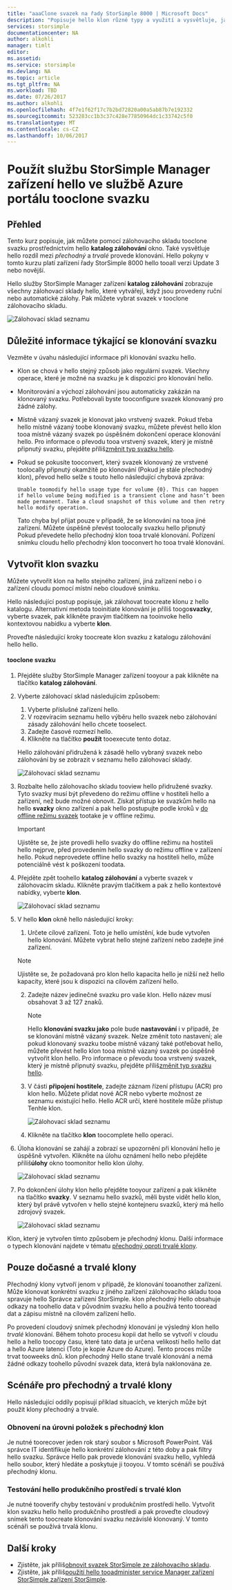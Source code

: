 ```yaml
---
title: "aaaClone svazek na řady StorSimple 8000 | Microsoft Docs"
description: "Popisuje hello klon různé typy a využití a vysvětluje, jak můžete pomocí zálohovacího skladu tooclone svazku na zařízení řady StorSimple 8000."
services: storsimple
documentationcenter: NA
author: alkohli
manager: timlt
editor: 
ms.assetid: 
ms.service: storsimple
ms.devlang: NA
ms.topic: article
ms.tgt_pltfrm: NA
ms.workload: TBD
ms.date: 07/26/2017
ms.author: alkohli
ms.openlocfilehash: 4f7e1f62f17c7b2bd72820a00a5ab87b7e192332
ms.sourcegitcommit: 523283cc1b3c37c428e77850964dc1c33742c5f0
ms.translationtype: MT
ms.contentlocale: cs-CZ
ms.lasthandoff: 10/06/2017
---
```

# <a name="use-hello-storsimple-device-manager-service-in-azure-portal-tooclone-a-volume"></a>Použít službu StorSimple Manager zařízení hello ve službě Azure portálu tooclone svazku

## <a name="overview"></a>Přehled

Tento kurz popisuje, jak můžete pomocí zálohovacího skladu tooclone svazku prostřednictvím hello **katalog zálohování** okno. Také vysvětluje hello rozdíl mezi *přechodný* a *trvalé* provede klonování. Hello pokyny v tomto kurzu platí zařízení řady StorSimple 8000 hello tooall verzi Update 3 nebo novější.

Hello služby StorSimple Manager zařízení **katalog zálohování** zobrazuje všechny zálohovací sklady hello, které vytvářejí, když jsou provedeny ruční nebo automatické zálohy. Pak můžete vybrat svazek v tooclone zálohovacího skladu.

 ![Zálohovací sklad seznamu](./media/storsimple-8000-clone-volume-u2/bucatalog.png)

## <a name="considerations-for-cloning-a-volume"></a>Důležité informace týkající se klonování svazku

Vezměte v úvahu následující informace při klonování svazku hello.

- Klon se chová v hello stejný způsob jako regulární svazek. Všechny operace, které je možné na svazku je k dispozici pro klonování hello.

- Monitorování a výchozí zálohování jsou automaticky zakázán na klonovaný svazku. Potřebovali byste tooconfigure svazek klonovaný pro žádné zálohy.

- Místně vázaný svazek je klonovat jako vrstvený svazek. Pokud třeba hello místně vázaný toobe klonovaný svazku, můžete převést hello klon tooa místně vázaný svazek po úspěšném dokončení operace klonování hello. Pro informace o převodu tooa vrstvený svazek, který je místně připnutý svazku, přejděte příliš[změnit typ svazku hello](storsimple-8000-manage-volumes-u2.md#change-the-volume-type).

- Pokud se pokusíte tooconvert, který svazek klonovaný ze vrstvené toolocally připnutý okamžitě po klonování (Pokud je stále přechodný klon), převod hello selže s touto hello následující chybová zpráva:

    `Unable toomodify hello usage type for volume {0}. This can happen if hello volume being modified is a transient clone and hasn’t been made permanent. Take a cloud snapshot of this volume and then retry hello modify operation.`

    Tato chyba byl přijat pouze v případě, že se klonování na tooa jiné zařízení. Můžete úspěšně převést toolocally svazku hello připnutý Pokud převedete hello přechodný klon tooa trvalé klonování. Pořízení snímku cloudu hello přechodný klon tooconvert ho tooa trvalé klonování.

## <a name="create-a-clone-of-a-volume"></a>Vytvořit klon svazku

Můžete vytvořit klon na hello stejného zařízení, jiná zařízení nebo i o zařízení cloudu pomocí místní nebo cloudové snímku.

Hello následující postup popisuje, jak zálohovat toocreate klonu z hello katalogu.  Alternativní metoda tooinitiate klonování je příliš toogo**svazky**, vyberte svazek, pak klikněte pravým tlačítkem na tooinvoke hello kontextovou nabídku a vyberte **klon**.

Proveďte následující kroky toocreate klon svazku z katalogu zálohování hello hello.

#### <a name="tooclone-a-volume"></a>tooclone svazku

1. Přejděte služby StorSimple Manager zařízení tooyour a pak klikněte na tlačítko **katalog zálohování**.

2. Vyberte zálohovací sklad následujícím způsobem:
   
   1. Vyberte příslušné zařízení hello.
   2. V rozevíracím seznamu hello výběru hello svazek nebo zálohování zásady zálohování hello chcete tooselect.
   3. Zadejte časové rozmezí hello.
   4. Klikněte na tlačítko **použít** tooexecute tento dotaz.

    Hello zálohování přidružená k zásadě hello vybraný svazek nebo zálohování by se zobrazit v seznamu hello zálohovací sklady.
   
    ![Zálohovací sklad seznamu](./media/storsimple-8000-clone-volume-u2/bucatalog.png)
     
3. Rozbalte hello zálohovacího skladu tooview hello přidružené svazky. Tyto svazky musí být převedeno do režimu offline v hostiteli hello a zařízení, než bude možné obnovit. Získat přístup ke svazkům hello na hello **svazky** okno zařízení a pak hello postupujte podle kroků v [do offline režimu svazek](storsimple-8000-manage-volumes-u2.md#take-a-volume-offline) tootake je v offline režimu.
   
   > [!IMPORTANT]
   > Ujistěte se, že jste provedli hello svazky do offline režimu na hostiteli hello nejprve, před provedením hello svazky do režimu offline v zařízení hello. Pokud neprovedete offline hello svazky na hostiteli hello, může potenciálně vést k poškození toodata.
   
4. Přejděte zpět toohello **katalog zálohování** a vyberte svazek v zálohovacím skladu. Klikněte pravým tlačítkem a pak z hello kontextové nabídky, vyberte **klon**.

   ![Zálohovací sklad seznamu](./media/storsimple-8000-clone-volume-u2/clonevol3b.png) 

3. V hello **klon** okně hello následující kroky:
   
    1. Určete cílové zařízení. Toto je hello umístění, kde bude vytvořen hello klonování. Můžete vybrat hello stejné zařízení nebo zadejte jiné zařízení.

      > [!NOTE]
      > Ujistěte se, že požadovaná pro klon hello kapacita hello je nižší než hello kapacity, které jsou k dispozici na cílovém zařízení hello.
       
    2. Zadejte název jedinečné svazku pro vaše klon. Hello název musí obsahovat 3 až 127 znaků.
      
        > [!NOTE]
        > Hello **klonování svazku jako** pole bude **nastavování** i v případě, že se klonování místně vázaný svazek. Nelze změnit toto nastavení; ale pokud klonovaný svazku toobe místně vázaný také potřebovat hello, můžete převést hello klon tooa místně vázaný svazek po úspěšně vytvořit klon hello. Pro informace o převodu tooa vrstvený svazek, který je místně připnutý svazku, přejděte příliš[změnit typ svazku hello](storsimple-8000-manage-volumes-u2.md#change-the-volume-type).
          
    3. V části **připojení hostitele**, zadejte záznam řízení přístupu (ACR) pro klon hello. Můžete přidat nové ACR nebo vyberte možnost ze seznamu existující hello. Hello ACR určí, které hostitele může přístup Tenhle klon.
      
        ![Zálohovací sklad seznamu](./media/storsimple-8000-clone-volume-u2/clonevol3a.png) 

    4. Klikněte na tlačítko **klon** toocomplete hello operaci.

4. Úloha klonování se zahájí a zobrazí se upozornění při klonování hello je úspěšně vytvořen. Klikněte na úlohu oznámení hello nebo přejděte příliš**úlohy** okno toomonitor hello klon úlohy.

    ![Zálohovací sklad seznamu](./media/storsimple-8000-clone-volume-u2/clonevol5.png)

7. Po dokončení úlohy klon hello přejděte tooyour zařízení a pak klikněte na tlačítko **svazky**. V seznamu hello svazků, měli byste vidět hello klon, který byl právě vytvořen v hello stejné kontejneru svazků, který má hello zdrojový svazek.

    ![Zálohovací sklad seznamu](./media/storsimple-8000-clone-volume-u2/clonevol6.png)

Klon, který je vytvořen tímto způsobem je přechodný klonu. Další informace o typech klonování najdete v tématu [přechodný oproti trvalé klony](#transient-vs-permanent-clones).


## <a name="transient-vs-permanent-clones"></a>Pouze dočasné a trvalé klony
Přechodný klony vytvoří jenom v případě, že klonování tooanother zařízení. Může klonovat konkrétní svazku z jiného zařízení zálohovacího skladu tooa spravuje hello Správce zařízení StorSimple. klon přechodný Hello obsahuje odkazy na toohello data v původním svazku hello a používá tento tooread dat a zápisu místně na cílovém zařízení hello.

Po provedení cloudový snímek přechodný klonování je výsledný klon hello *trvalé* klonování. Během tohoto procesu kopii dat hello se vytvoří v cloudu hello a hello toocopy času, které tato data je určena velikostí hello hello dat a hello Azure latenci (Toto je kopie Azure do Azure). Tento proces může trvat tooweeks dnů. klon přechodný Hello stane trvalé klonování a nemá žádné odkazy toohello původní svazek data, která byla naklonována ze.

## <a name="scenarios-for-transient-and-permanent-clones"></a>Scénáře pro přechodný a trvalé klony
Hello následující oddíly popisují příklad situacích, ve kterých může být použit klony přechodný a trvalé.

### <a name="item-level-recovery-with-a-transient-clone"></a>Obnovení na úrovni položek s přechodný klon
Je nutné toorecover jeden rok starý soubor s Microsoft PowerPoint. Váš správce IT identifikuje hello konkrétní zálohování z této doby a pak filtry hello svazku. Správce Hello pak provede klonování svazku hello, vyhledá hello soubor, který hledáte a poskytuje ji tooyou. V tomto scénáři se používá přechodný klonu.

### <a name="testing-in-hello-production-environment-with-a-permanent-clone"></a>Testování hello produkčního prostředí s trvalé klon
Je nutné tooverify chyby testování v produkčním prostředí hello. Vytvořit klon svazku hello hello produkčního prostředí a pak proveďte cloudový snímek tento toocreate klonování svazku nezávislé klonovaný. V tomto scénáři se používá trvalá klonu.

## <a name="next-steps"></a>Další kroky
* Zjistěte, jak příliš[obnovit svazek StorSimple ze zálohovacího skladu](storsimple-8000-restore-from-backup-set-u2.md).
* Zjistěte, jak příliš[použití hello tooadminister service Manager zařízení StorSimple zařízení StorSimple](storsimple-8000-manager-service-administration.md).

